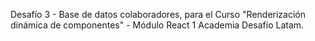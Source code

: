 Desafío 3 - Base de datos colaboradores, para el Curso "Renderización dinámica de componentes" - Módulo React 1 Academia Desafío Latam.
